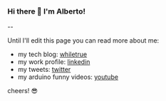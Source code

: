 ### Hi there 👋 I'm Alberto!

--

Until I'll edit this page you can read more about me:  

* my tech blog: [whiletrue](https://www.albertopasca.it/whiletrue/)
* my work profile: [linkedin](https://www.linkedin.com/in/albertopasca/)
* my tweets: [twitter](https://twitter.com/lupasca)
* my arduino funny videos: [youtube](https://www.youtube.com/user/albertopasca/videos/)

cheers! 😎
